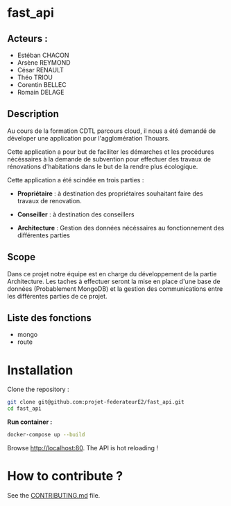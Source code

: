 # fast_api

## Acteurs :
- Estéban CHACON
- Arsène REYMOND
- César RENAULT
- Théo TRIOU
- Corentin BELLEC
- Romain DELAGE

## Description

Au cours de la formation CDTL parcours cloud, il nous a été demandé de déveloper une application pour l'agglomération Thouars.

Cette application a pour but de faciliter les démarches et les procédures nécéssaires à la demande de subvention pour effectuer des travaux de rénovations d'habitations dans le but de la rendre plus écologique.

Cette application a été scindée en trois parties :

- **Propriétaire** : à destination des propriétaires souhaitant faire des travaux de renovation.

- **Conseiller** : à destination des conseillers

- **Architecture** : Gestion des données nécéssaires au fonctionnement des différentes parties

## Scope

Dans ce projet notre équipe est en charge du développement de la partie Architecture. Les taches à effectuer seront la mise en place d'une base de données (Probablement MongoDB) et la gestion des communications entre les différentes parties de ce projet.

## Liste des fonctions

- mongo
- route

# Installation

Clone the repository :
```bash
git clone git@github.com:projet-federateurE2/fast_api.git
cd fast_api
```

**Run container :**
```bash
docker-compose up --build
```

Browse [http://localhost:80](http://localhost:80).
The API is hot reloading !

# How to contribute ?

See the [CONTRIBUTING.md](CONTRIBUTING.md) file.